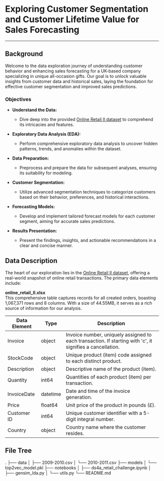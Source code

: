 # Exploring Customer Segmentation and Customer Lifetime Value for Sales Forecasting

---

## Background

Welcome to the data exploration journey of understanding customer behavior and enhancing sales forecasting for a UK-based company specializing in unique all-occasion gifts. Our goal is to unlock valuable insights from customer data and historical sales, laying the foundation for effective customer segmentation and improved sales predictions.

### Objectives

- **Understand the Data:**
  - Dive deep into the provided [Online Retail II dataset](https://archive.ics.uci.edu/dataset/502/online+retail+ii) to comprehend its intricacies and features.
  
- **Exploratory Data Analysis (EDA):**
  - Perform comprehensive exploratory data analysis to uncover hidden patterns, trends, and anomalies within the dataset.
  
- **Data Preparation:**
  - Preprocess and prepare the data for subsequent analyses, ensuring its suitability for modeling.
  
- **Customer Segmentation:**
  - Utilize advanced segmentation techniques to categorize customers based on their behavior, preferences, and historical interactions.

- **Forecasting Models:**
  - Develop and implement tailored forecast models for each customer segment, aiming for accurate sales predictions.

- **Results Presentation:**
  - Present the findings, insights, and actionable recommendations in a clear and concise manner.

## Data Description

The heart of our exploration lies in the [Online Retail II dataset](https://archive.ics.uci.edu/dataset/502/online+retail+ii), offering a real-world snapshot of online retail transactions. The primary data elements include:

**online_retail_II.xlsx**  
This comprehensive table captures records for all created orders, boasting 1,067,371 rows and 8 columns. With a size of 44.55MB, it serves as a rich source of information for our analysis.

| Data Element   | Type     | Description                                              |
| --------------- | -------- | -------------------------------------------------------- |
| Invoice         | object   | Invoice number, uniquely assigned to each transaction. If starting with 'c', it signifies a cancellation. |
| StockCode       | object   | Unique product (item) code assigned to each distinct product. |
| Description     | object   | Descriptive name of the product (item).                  |
| Quantity        | int64    | Quantities of each product (item) per transaction.        |
| InvoiceDate     | datetime | Date and time of the invoice generation.                  |
| Price           | float64  | Unit price of the product in pounds (£).                  |
| Customer ID     | int64    | Unique customer identifier with a 5-digit integral number.|
| Country         | object   | Country name where the customer resides.                  |

## File Tree
.
├── data
│ ├── 2009-2010.csv
│ └── 2010-2011.csv
├── models
│ └── top2vec_model.pkl
├── notebooks
│ ├── ds4a_retail_challenge.ipynb
│ ├── gensim_lda.py
│ └── utils.py
└── README.md